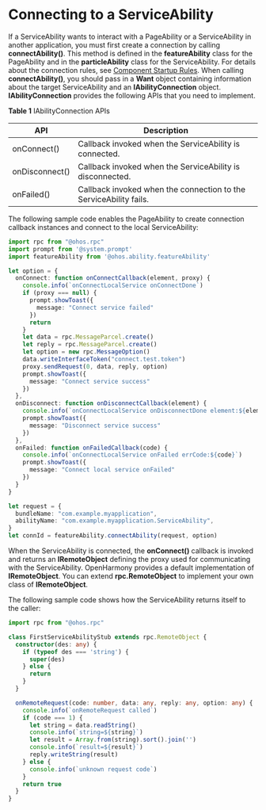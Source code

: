 # Connecting to a ServiceAbility


If a ServiceAbility wants to interact with a PageAbility or a ServiceAbility in another application, you must first create a connection by calling **connectAbility()**. This method is defined in the **featureAbility** class for the PageAbility and in the **particleAbility** class for the ServiceAbility. For details about the connection rules, see [Component Startup Rules](component-startup-rules.md). When calling **connectAbility()**, you should pass in a **Want** object containing information about the target ServiceAbility and an **IAbilityConnection** object. **IAbilityConnection** provides the following APIs that you need to implement.

**Table 1** IAbilityConnection APIs

| API| Description|
| -------- | -------- |
| onConnect() | Callback invoked when the ServiceAbility is connected.|
| onDisconnect() | Callback invoked when the ServiceAbility is disconnected.|
| onFailed() | Callback invoked when the connection to the ServiceAbility fails.|


The following sample code enables the PageAbility to create connection callback instances and connect to the local ServiceAbility:

```ts
import rpc from "@ohos.rpc"
import prompt from '@system.prompt'
import featureAbility from '@ohos.ability.featureAbility'

let option = {
  onConnect: function onConnectCallback(element, proxy) {
    console.info(`onConnectLocalService onConnectDone`)
    if (proxy === null) {
      prompt.showToast({
        message: "Connect service failed"
      })
      return
    }
    let data = rpc.MessageParcel.create()
    let reply = rpc.MessageParcel.create()
    let option = new rpc.MessageOption()
    data.writeInterfaceToken("connect.test.token")
    proxy.sendRequest(0, data, reply, option)
    prompt.showToast({
      message: "Connect service success"
    })
  },
  onDisconnect: function onDisconnectCallback(element) {
    console.info(`onConnectLocalService onDisconnectDone element:${element}`)
    prompt.showToast({
      message: "Disconnect service success"
    })
  },
  onFailed: function onFailedCallback(code) {
    console.info(`onConnectLocalService onFailed errCode:${code}`)
    prompt.showToast({
      message: "Connect local service onFailed"
    })
  }
}

let request = {
  bundleName: "com.example.myapplication",
  abilityName: "com.example.myapplication.ServiceAbility",
}
let connId = featureAbility.connectAbility(request, option)
```


When the ServiceAbility is connected, the **onConnect()** callback is invoked and returns an **IRemoteObject** defining the proxy used for communicating with the ServiceAbility. OpenHarmony provides a default implementation of **IRemoteObject**. You can extend **rpc.RemoteObject** to implement your own class of **IRemoteObject**.


The following sample code shows how the ServiceAbility returns itself to the caller:

```ts
import rpc from "@ohos.rpc"

class FirstServiceAbilityStub extends rpc.RemoteObject {
  constructor(des: any) {
    if (typeof des === 'string') {
      super(des)
    } else {
      return
    }
  }

  onRemoteRequest(code: number, data: any, reply: any, option: any) {
    console.info(`onRemoteRequest called`)
    if (code === 1) {
      let string = data.readString()
      console.info(`string=${string}`)
      let result = Array.from(string).sort().join('')
      console.info(`result=${result}`)
      reply.writeString(result)
    } else {
      console.info(`unknown request code`)
    }
    return true
  }
}
```
